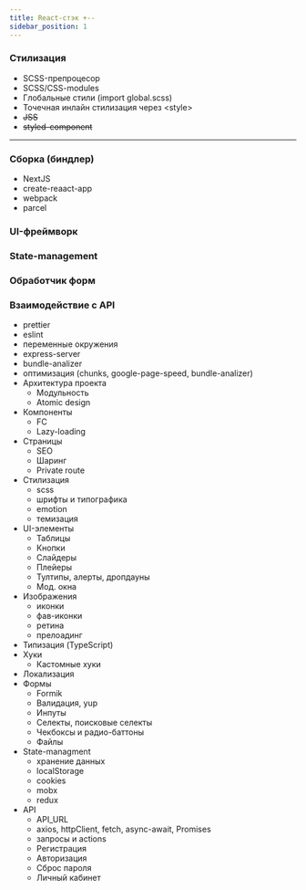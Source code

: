 ```yaml
---
title: React-cтэк +--
sidebar_position: 1
---
```


### Стилизация

- SCSS-препроцесор
- SCSS/CSS-modules
- Глобальные стили (import global.scss)
- Точечная инлайн стилизация через &lt;style&gt;
- ~~JSS~~
- ~~styled-component~~

***

### Сборка (биндлер)

- NextJS
- create-reaact-app
- webpack
- parcel

### UI-фреймворк

### State-management

### Обработчик форм

### Взаимодействие с API


  - prettier
  - eslint
  - переменные окружения
  - express-server
  - bundle-analizer
  - оптимизация (chunks, google-page-speed, bundle-analizer)
- Архитектура проекта
  - Модульность
  - Atomic design
- Компоненты
  - FC
  - Lazy-loading
- Страницы
  - SEO
  - Шаринг
  - Private route
- Стилизация
  - scss
  - шрифты и типографика
  - emotion
  - темизация
- UI-элементы
  - Таблицы
  - Кнопки
  - Слайдеры
  - Плейеры
  - Тултипы, алерты, дропдауны
  - Мод. окна
- Изображения
  - иконки
  - фав-иконки
  - ретина
  - прелоадинг
- Типизация (TypeScript)
- Хуки
  - Кастомные хуки
- Локализация
- Формы
  - Formik
  - Валидация, yup
  - Инпуты
  - Селекты, поисковые селекты
  - Чекбоксы и радио-баттоны
  - Файлы
- State-managment
  - хранение данных
  - localStorage
  - cookies
  - mobx
  - redux
- API
  - API_URL
  - axios, httpClient, fetch, async-await, Promises
  - запросы и actions
  - Регистрация
  - Авторизация
  - Сброс пароля
  - Личный кабинет
